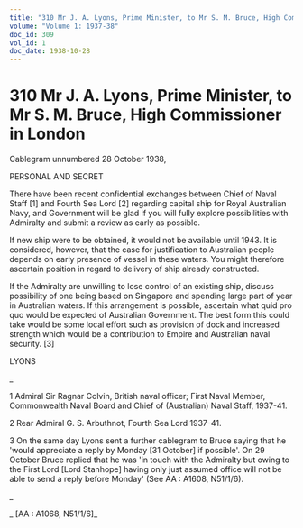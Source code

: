 ```yaml
---
title: "310 Mr J. A. Lyons, Prime Minister, to Mr S. M. Bruce, High Commissioner in London"
volume: "Volume 1: 1937-38"
doc_id: 309
vol_id: 1
doc_date: 1938-10-28
---
```


# 310 Mr J. A. Lyons, Prime Minister, to Mr S. M. Bruce, High Commissioner in London

Cablegram unnumbered 28 October 1938,

PERSONAL AND SECRET

There have been recent confidential exchanges between Chief of Naval Staff [1] and Fourth Sea Lord [2] regarding capital ship for Royal Australian Navy, and Government will be glad if you will fully explore possibilities with Admiralty and submit a review as early as possible.

If new ship were to be obtained, it would not be available until 1943. It is considered, however, that the case for justification to Australian people depends on early presence of vessel in these waters. You might therefore ascertain position in regard to delivery of ship already constructed.

If the Admiralty are unwilling to lose control of an existing ship, discuss possibility of one being based on Singapore and spending large part of year in Australian waters. If this arrangement is possible, ascertain what quid pro quo would be expected of Australian Government. The best form this could take would be some local effort such as provision of dock and increased strength which would be a contribution to Empire and Australian naval security. [3]

LYONS

_

1 Admiral Sir Ragnar Colvin, British naval officer; First Naval Member, Commonwealth Naval Board and Chief of (Australian) Naval Staff, 1937-41.

2 Rear Admiral G. S. Arbuthnot, Fourth Sea Lord 1937-41.

3 On the same day Lyons sent a further cablegram to Bruce saying that he 'would appreciate a reply by Monday [31 October] if possible'. On 29 October Bruce replied that he was 'in touch with the Admiralty but owing to the First Lord [Lord Stanhope] having only just assumed office will not be able to send a reply before Monday' (See AA : A1608, N51/1/6).

_

_ [AA : A1068, N51/1/6]_
